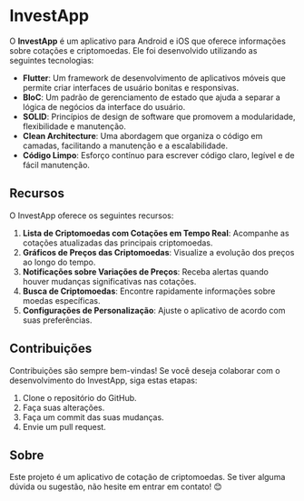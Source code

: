 # InvestApp

O **InvestApp** é um aplicativo para Android e iOS que oferece informações sobre cotações e criptomoedas. Ele foi desenvolvido utilizando as seguintes tecnologias:

- **Flutter**: Um framework de desenvolvimento de aplicativos móveis que permite criar interfaces de usuário bonitas e responsivas.
- **BloC**: Um padrão de gerenciamento de estado que ajuda a separar a lógica de negócios da interface do usuário.
- **SOLID**: Princípios de design de software que promovem a modularidade, flexibilidade e manutenção.
- **Clean Architecture**: Uma abordagem que organiza o código em camadas, facilitando a manutenção e a escalabilidade.
- **Código Limpo**: Esforço contínuo para escrever código claro, legível e de fácil manutenção.

## Recursos

O InvestApp oferece os seguintes recursos:

1. **Lista de Criptomoedas com Cotações em Tempo Real**: Acompanhe as cotações atualizadas das principais criptomoedas.
2. **Gráficos de Preços das Criptomoedas**: Visualize a evolução dos preços ao longo do tempo.
3. **Notificações sobre Variações de Preços**: Receba alertas quando houver mudanças significativas nas cotações.
4. **Busca de Criptomoedas**: Encontre rapidamente informações sobre moedas específicas.
5. **Configurações de Personalização**: Ajuste o aplicativo de acordo com suas preferências.

## Contribuições

Contribuições são sempre bem-vindas! Se você deseja colaborar com o desenvolvimento do InvestApp, siga estas etapas:

1. Clone o repositório do GitHub.
2. Faça suas alterações.
3. Faça um commit das suas mudanças.
4. Envie um pull request.

## Sobre

Este projeto é um aplicativo de cotação de criptomoedas. Se tiver alguma dúvida ou sugestão, não hesite em entrar em contato! 😊
